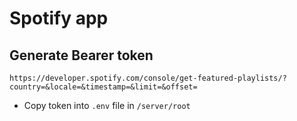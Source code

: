 # Spotify app

## Generate Bearer token

`https://developer.spotify.com/console/get-featured-playlists/?country=&locale=&timestamp=&limit=&offset=`

- Copy token into `.env` file in `/server/root`